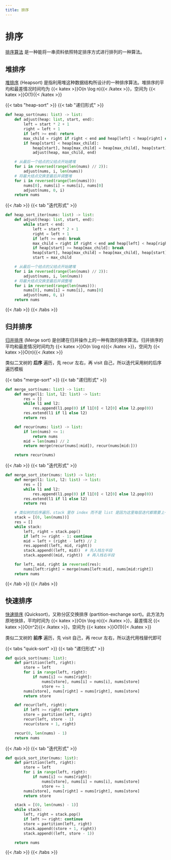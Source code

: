 ```yaml
---
title: 排序
---
```


# 排序

[排序算法](https://zh.wikipedia.org/wiki/%E6%8E%92%E5%BA%8F%E7%AE%97%E6%B3%95) 是一种能将一串资料依照特定排序方式进行排列的一种算法。

## 堆排序

[堆排序](https://zh.wikipedia.org/wiki/%E5%A0%86%E6%8E%92%E5%BA%8F) (Heapsort) 是指利用堆这种数据结构所设计的一种排序算法。堆排序的平均和最差情况时间均为 {{< katex >}}O(n \log n){{< /katex >}}，空间为 {{< katex >}}O(1){{< /katex >}}

{{< tabs "heap-sort" >}}
{{< tab "递归形式" >}}

```python
def heap_sort(nums: list) -> list:
    def adjust(heap: list, start, end):
        left = start * 2 + 1
        right = left + 1
        if left >= end: return
        max_child = right if right < end and heap[left] < heap[right] else left  # 选取最大的子结点
        if heap[start] < heap[max_child]:
            heap[start], heap[max_child] = heap[max_child], heap[start]
            adjust(heap, max_child, end)

    # 从最后一个结点的父结点开始建堆
    for i in reversed(range(len(nums) // 2)):
        adjust(nums, i, len(nums))
    # 将最大结点交换至最后并调整堆
    for i in reversed(range(len(nums))):
        nums[0], nums[i] = nums[i], nums[0]
        adjust(nums, 0, i)
    return nums
```

{{< /tab >}}
{{< tab "迭代形式" >}}

```python
def heap_sort_iter(nums: list) -> list:
    def adjust(heap: list, start, end):
        while start < end:
            left = start * 2 + 1
            right = left + 1
            if left >= end: break
            max_child = right if right < end and heap[left] < heap[right] else left  # 选取最大的子结点
            if heap[start] >= heap[max_child]: break
            heap[start], heap[max_child] = heap[max_child], heap[start]
            start = max_child

    # 从最后一个结点的父结点开始建堆
    for i in reversed(range(len(nums) // 2)):
        adjust(nums, i, len(nums))
    # 将最大结点交换至最后并调整堆
    for i in reversed(range(len(nums))):
        nums[0], nums[i] = nums[i], nums[0]
        adjust(nums, 0, i)
    return nums
```

{{< /tab >}}
{{< /tabs >}}


## 归并排序

[归并排序](https://zh.wikipedia.org/wiki/%E5%BD%92%E5%B9%B6%E6%8E%92%E5%BA%8F) (Merge sort) 是创建在归并操作上的一种有效的排序算法。归并排序的平均和最差情况时间均为 {{< katex >}}O(n \log n){{< /katex >}}，空间为 {{< katex >}}O(n){{< /katex >}}

类似二叉树的 **后序** 遍历，先 recur 左右，再 visit 自己，所以迭代采用树的后序遍历模板

{{< tabs "merge-sort" >}}
{{< tab "递归形式" >}}

```python
def merge_sort(nums: list) -> list:
    def merge(l1: list, l2: list) -> list:
        res = []
        while l1 and l2:
            res.append(l1.pop(0) if l1[0] < l2[0] else l2.pop(0))
        res.extend(l1 if l1 else l2)
        return res

    def recur(nums: list) -> list:
        if len(nums) <= 1:
            return nums
        mid = len(nums) // 2
        return merge(recur(nums[:mid]), recur(nums[mid:]))

    return recur(nums)
```

{{< /tab >}}
{{< tab "迭代形式" >}}

```python
def merge_sort_iter(nums: list) -> list:
    def merge(l1: list, l2: list) -> list:
        res = []
        while l1 and l2:
            res.append(l1.pop(0) if l1[0] < l2[0] else l2.pop(0))
        res.extend(l1 if l1 else l2)
        return res

    # 类似树的后序遍历，stack 里存 index 而不是 list 是因为这里每层迭代都需要上一次的结果，而不是缓存下来
    stack = [(0, len(nums))]
    res = []
    while stack:
        left, right = stack.pop()
        if left >= right - 1: continue
        mid = left + (right - left) // 2
        res.append((left, mid, right))
        stack.append((left, mid))  # 先入栈左半段
        stack.append((mid, right))  # 再入栈右半段

    for left, mid, right in reversed(res):
        nums[left:right] = merge(nums[left:mid], nums[mid:right])
    return nums
```

{{< /tab >}}
{{< /tabs >}}


## 快速排序

[快速排序](https://zh.wikipedia.org/wiki/%E5%BF%AB%E9%80%9F%E6%8E%92%E5%BA%8F) (Quicksort)，又称分区交换排序 (partition-exchange sort)。此方法为原地快排，平均时间为 {{< katex >}}O(n \log n){{< /katex >}}，最差情况 {{< katex >}}O(n^2){{< /katex >}}，空间为 {{< katex >}}O(1){{< /katex >}}

类似二叉树的 **前序** 遍历，先 visit 自己，再 recur 左右，所以迭代用栈替代即可

{{< tabs "quick-sort" >}}
{{< tab "递归形式" >}}

```python
def quick_sort(nums: list):
    def partition(left, right):
        store = left
        for i in range(left, right):
            if nums[i] <= nums[right]:
                nums[store], nums[i] = nums[i], nums[store]
                store += 1
        nums[store], nums[right] = nums[right], nums[store]
        return store

    def recur(left, right):
        if left >= right: return
        store = partition(left, right)
        recur(left, store - 1)
        recur(store + 1, right)

    recur(0, len(nums) - 1)
    return nums
```

{{< /tab >}}
{{< tab "迭代形式" >}}

```python
def quick_sort_iter(nums: list):
    def partition(left, right):
        store = left
        for i in range(left, right):
            if nums[i] <= nums[right]:
                nums[store], nums[i] = nums[i], nums[store]
                store += 1
        nums[store], nums[right] = nums[right], nums[store]
        return store

    stack = [(0, len(nums) - 1)]
    while stack:
        left, right = stack.pop()
        if left >= right: continue
        store = partition(left, right)
        stack.append((store + 1, right))
        stack.append((left, store - 1))

    return nums
```

{{< /tab >}}
{{< /tabs >}}

